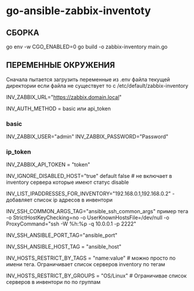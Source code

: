 # go-ansible-zabbix-inventoty
## СБОРКА
go env -w CGO_ENABLED=0
go build  -o zabbix-inventory main.go

## ПЕРЕМЕННЫЕ ОКРУЖЕНИЯ

Сначала пытается загрузить переменные из .env файла текущей директории  если файла не существует то c /etc/default/zabbix-inventory

INV_ZABBIX_URL="https://zabbix.domain.local"

INV_AUTH_METHOD = basic или api_token

### basic
INV_ZABBIX_USER="admin"
INV_ZABBIX_PASSWORD="Password"
### ip_token
INV_ZABBIX_API_TOKEN = "token"

INV_IGNORE_DISABLED_HOST="true" default false # не включает в inventory сервера которые имеют статус disable

INV_LIST_IPADDRESSES_FOR_INVENTORY="192.168.0.1,192.168.0.2" - добавляет список ip адресов в инвентори

INV_SSH_COMMON_ARGS_TAG="ansible_ssh_common_args" пример тега -o StrictHostKeyChecking=no -o UserKnownHostsFile=/dev/null -o ProxyCommand="ssh -W %h:%p -q 10.0.0.1 -p 2222"

INV_SSH_ANSIBLE_PORT_TAG="ansible_port"

INV_SSH_ANSIBLE_HOST_TAG = "ansible_host"

INV_HOSTS_RESTRICT_BY_TAGS = "name:value" # можно просто по имени тега. Ограничивает список серверов inventory по тегам

INV_HOSTS_RESTRICT_BY_GROUPS = "OS/Linux" # Ограничивае список серверов в инвентори по по группам
